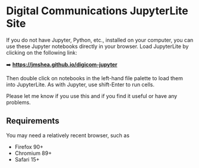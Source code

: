 # Digital Communications JupyterLite Site

If you do not have Jupyter, Python, etc., installed on your computer, you can use these 
Jupyter notebooks directly in your browser. Load JupyterLite by clicking on the following link:

➡️ **https://jmshea.github.io/digicom-jupyter**

Then double click on notebooks in the left-hand file palette to load them into JupyterLite.
As with Jupyter, use shift-Enter to run cells.

Please let me know if you use this and if you find it useful or have any problems.

## Requirements

You may need a relatively recent browser, such as 
- Firefox 90+
- Chromium 89+
- Safari 15+

